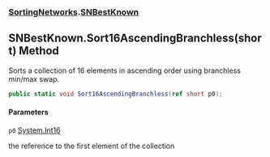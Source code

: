 ### [SortingNetworks](SortingNetworks.md 'SortingNetworks').[SNBestKnown](SortingNetworks.SNBestKnown.md 'SortingNetworks.SNBestKnown')

## SNBestKnown.Sort16AscendingBranchless(short) Method

Sorts a collection of 16 elements in ascending order using branchless min/max swap.

```csharp
public static void Sort16AscendingBranchless(ref short p0);
```
#### Parameters

<a name='SortingNetworks.SNBestKnown.Sort16AscendingBranchless(short).p0'></a>

`p0` [System.Int16](https://docs.microsoft.com/en-us/dotnet/api/System.Int16 'System.Int16')

the reference to the first element of the collection